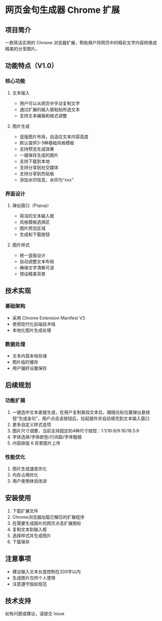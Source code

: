 # 网页金句生成器 Chrome 扩展

## 项目简介
一款简洁实用的 Chrome 浏览器扩展，帮助用户将网页中的精彩文字内容转换成精美的分享图片。

## 功能特点（V1.0）

### 核心功能
1. 文本输入
   - 用户可以从网页中手动复制文字
   - 通过扩展的输入框粘贴所选文本
   - 支持文本编辑和格式调整

2. 图片生成
   - 竖版图片布局，自适应文本内容高度
   - 默认提供3-5种基础风格模板
   - 支持预览生成效果
   - 一键保存生成的图片
   - 支持下载到本地
   - 支持分享到社交媒体
   - 支持分享到剪贴板
   - 添加水印信息，水印为“xxx”

### 界面设计
1. 弹出窗口（Popup）
   - 简洁的文本输入框
   - 风格模板选择区
   - 图片预览区域
   - 生成和下载按钮

2. 图片样式
   - 统一竖版设计
   - 自动调整文本布局
   - 确保文字清晰可读
   - 预设精美背景

## 技术实现

### 基础架构
- 采用 Chrome Extension Manifest V3
- 使用现代化前端技术栈
- 本地化图片生成处理

### 数据处理
- 文本内容本地存储
- 图片临时缓存
- 用户偏好设置保存

## 后续规划

### 功能扩展
1. 一键选中文本直接生成，在用户复制某段文本后，跟随光标位置弹出悬按钮“生成金句”，用户点击该按钮后，拉起插件并自动填充到文本输入窗口
2. 更多自定义样式选项
3. 图片尺寸调整，当前支持固定的4种尺寸按钮：1:1/16:9/9:16/18.5:9
4. 字体选择/字体颜色/行间距/字体粗细
5. 内容排版
6.背景图片上传

### 性能优化
1. 图片生成速度优化
2. 内存占用优化
3. 用户使用体验改进

## 安装使用
1. 下载扩展文件
2. Chrome浏览器加载已解压的扩展程序
3. 在需要生成图片的网页点击扩展图标
4. 复制文本到输入框
5. 选择样式并生成图片
6. 下载保存

## 注意事项
- 建议输入文本长度控制在200字以内
- 生成图片仅供个人使用
- 注意遵守版权规范

## 技术支持
如有问题或建议，请提交 Issue

